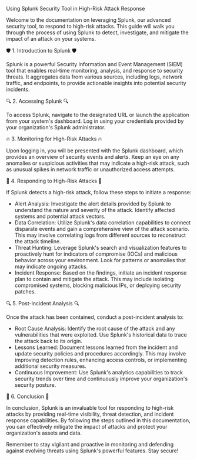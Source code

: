  Using Splunk Security Tool in High-Risk Attack Response

Welcome to the documentation on leveraging Splunk, our advanced security tool, to respond to high-risk attacks. This guide will walk you through the process of using Splunk to detect, investigate, and mitigate the impact of an attack on your systems.

🛡️ 1. Introduction to Splunk 🛡️

Splunk is a powerful Security Information and Event Management (SIEM) tool that enables real-time monitoring, analysis, and response to security threats. It aggregates data from various sources, including logs, network traffic, and endpoints, to provide actionable insights into potential security incidents.

🔍 2. Accessing Splunk 🔍

To access Splunk, navigate to the designated URL or launch the application from your system's dashboard. Log in using your credentials provided by your organization's Splunk administrator.

🔥 3. Monitoring for High-Risk Attacks 🔥

Upon logging in, you will be presented with the Splunk dashboard, which provides an overview of security events and alerts. Keep an eye on any anomalies or suspicious activities that may indicate a high-risk attack, such as unusual spikes in network traffic or unauthorized access attempts.

🚨 4. Responding to High-Risk Attacks 🚨

If Splunk detects a high-risk attack, follow these steps to initiate a response:

- Alert Analysis: Investigate the alert details provided by Splunk to understand the nature and severity of the attack. Identify affected systems and potential attack vectors.
- Data Correlation: Utilize Splunk's data correlation capabilities to connect disparate events and gain a comprehensive view of the attack scenario. This may involve correlating logs from different sources to reconstruct the attack timeline.
- Threat Hunting: Leverage Splunk's search and visualization features to proactively hunt for indicators of compromise (IOCs) and malicious behavior across your environment. Look for patterns or anomalies that may indicate ongoing attacks.
- Incident Response: Based on the findings, initiate an incident response plan to contain and mitigate the attack. This may include isolating compromised systems, blocking malicious IPs, or deploying security patches.

🔍 5. Post-Incident Analysis 🔍

Once the attack has been contained, conduct a post-incident analysis to:

- Root Cause Analysis: Identify the root cause of the attack and any vulnerabilities that were exploited. Use Splunk's historical data to trace the attack back to its origin.
- Lessons Learned: Document lessons learned from the incident and update security policies and procedures accordingly. This may involve improving detection rules, enhancing access controls, or implementing additional security measures.
- Continuous Improvement: Use Splunk's analytics capabilities to track security trends over time and continuously improve your organization's security posture.

🔐 6. Conclusion 🔐

In conclusion, Splunk is an invaluable tool for responding to high-risk attacks by providing real-time visibility, threat detection, and incident response capabilities. By following the steps outlined in this documentation, you can effectively mitigate the impact of attacks and protect your organization's assets and data.

Remember to stay vigilant and proactive in monitoring and defending against evolving threats using Splunk's powerful features. Stay secure!
